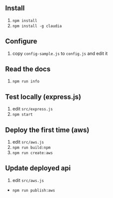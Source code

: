 
## Install

1. ```npm install```
2. ```npm install -g claudia```

## Configure

1. copy ```config-sample.js``` to ```config.js``` and edit it

## Read the docs

1. ```npm run info```

## Test locally (express.js)

1. edit ```src/express.js```
2. ```npm start```

## Deploy the first time (aws)

1. edit ```src/aws.js```
2. ```npm run build:npm```
3. ```npm run create:aws```

## Update deployed api

1. edit ```src/aws.js```
- ```npm run publish:aws```

